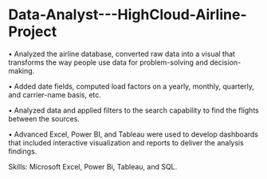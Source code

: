 # Data-Analyst---HighCloud-Airline-Project

• Analyzed the airline database, converted raw data into a visual that transforms the way people use data for problem-solving and decision-making.

• Added date fields, computed load factors on a yearly, monthly, quarterly, and carrier-name basis, etc.

• Analyzed data and applied filters to the search capability to find the flights between the sources.

• Advanced Excel, Power BI, and Tableau were used to develop dashboards that included interactive visualization and reports to deliver the analysis findings.

Skills: Microsoft Excel, Power Bi, Tableau, and SQL.
